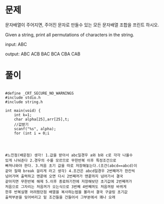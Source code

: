 # 문제
문자배열이 주어지면, 주어진 문자로 만들수 있는 모든 문자배열 조합을 프린트 하시오.



Given a string, print all permutations of characters in the string.



input: ABC

output: ABC ACB BAC BCA CBA CAB


# 풀이
<pre><code>
#define _CRT_SECURE_NO_WARNINGS
#include stdio.h
#include string.h

int main(void) {
	int k=1;
	char alpha[25],arr[25],t;
	//값받기
	scanf("%s", alpha);
	for (int i = 0;i<strlen(alpha); i++) {
		//배열 같게 해주기
		memmove(arr, alpha, sizeof(int) * 5);
		//초기값 출력
		k = 1;
		printf("%s ", alpha);
		t = alpha[k + 1];
		alpha[k + 1] = alpha[k];
		alpha[k] = t;
		k++;
		//이후 값들
		for(;;) {
			if (strcmp(alpha, arr) == 0) {
				t = alpha[0];
				alpha[0] = alpha[i + 1];
				alpha[i + 1] = t;
				break;
			}
			else {
				if (k < strlen(alpha)-1) {
					printf("%s ", alpha);
					t = alpha[k + 1];
					alpha[k + 1] = alpha[k];
					alpha[k] = t;
					k++;
				}
				else {
					k = 1;
				}
			}
		}
	}
}
</code></pre>
#느낀점(배운점)
생각!
1.값을 받아서 abc일경우 a와 b와 c로 각각 나올수 있게 나눠준다
2.경우의 수를 모르므로 무한반복 이후 특정조건으로 빠져나와야 한다.
3.처음 초기 값을 따로 저장해놓는다.(조건(abcd==abcd)이 같아 질때 break 걸리게 라고 생각)
4.조건은 abcd일경우 2번째꺼가 한칸씩 넘어가며 출력하고 맨끝에 오면 다시 2번째꺼가 맨끝까지 넘어가서 결국 같아지면 무한반복 해제
5.이후 종료하기전에 저장해놧던 초기값에 2번째꺼가 처음으로 그자리는 처음꺼가 오는식으로 3번째 4번째꺼도 처음꺼랑 바뀌게 한후 반복실행
어려웠던점
배열을 복사하는법을 몰라서 결국 구글링
초기값 출력부분을 잊어버리고 밑 조건들을 건들어서 그부분에서 꽤나 오래 
